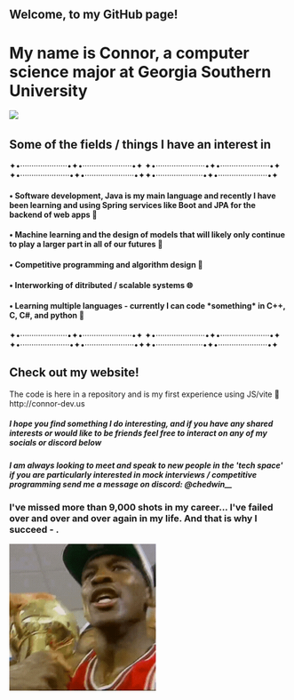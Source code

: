 ## Welcome, to my GitHub page! 
<h1>My name is Connor, a computer science major at Georgia Southern University</h1>
<img src=https://github.com/connorGS9/connorGS9/blob/main/Georgia%20Southern%20Drone%20GIF%20by%20Georgia%20Southern%20University%20-%20Auxiliary%20Services%20(1).gif/>

<h2>Some of the fields / things I have an interest in</h2>
✦•·····················•✦•······················•✦ ✦•······················•✦•······················•✦ ✦•······················•✦•······················•✦✦•·····················•✦•······················•✦ 

  <h4>• Software development, Java is my main language and recently I have been learning and using Spring services like Boot and JPA for the backend of web apps 🍵</h4>
  <h4>• Machine learning and the design of models that will likely only continue to play a larger part in all of our futures 🤖</h4>
  <h4>• Competitive programming and algorithm design 🏅</h4>
  <h4>• Interworking of ditributed / scalable systems 🌐</h4>
  <h4>• Learning multiple languages - currently I can code *something* in C++, C, C#, and python 🐍</h4>

  ✦•·····················•✦•······················•✦ ✦•······················•✦•······················•✦ ✦•······················•✦•······················•✦✦•·····················•✦•······················•✦ 

  <h2>Check out my website!</h2>
  <p>The code is here in a repository and is my first experience using JS/vite 🙂
                         http://connor-dev.us
  </p>

  <h5>I hope you find something I do interesting, and if you have any shared interests or would like to be friends feel free to interact on any of my socials or discord below</h5>
  <h5>I am always looking to meet and speak to new people in the 'tech space' if you are particularly interested in mock interviews / competitive programming send me a message on discord: @chedwin__ </h5>

<h3>I've missed more than 9,000 shots in my career... I've failed over and over and over again in my life. And that is why I succeed - .</h3>
<img src=https://github.com/connorGS9/connorGS9/blob/main/Chicago%20Bulls%20Sport%20GIF%20by%20NBA.gif/>






